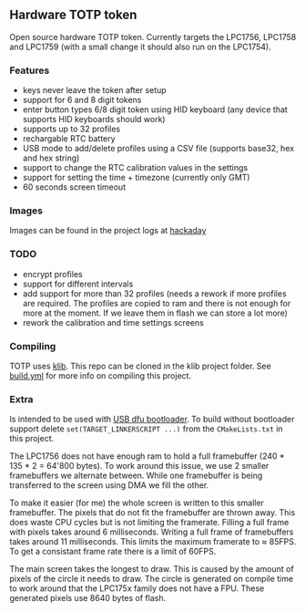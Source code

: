 ## Hardware TOTP token
Open source hardware TOTP token. Currently targets the LPC1756, LPC1758 and LPC1759 (with a small change it should also run on the LPC1754). 

### Features
* keys never leave the token after setup
* support for 6 and 8 digit tokens
* enter button types 6/8 digit token using HID keyboard (any device that supports HID keyboards should work)
* supports up to 32 profiles
* rechargable RTC battery
* USB mode to add/delete profiles using a CSV file (supports base32, hex and hex string)
* support to change the RTC calibration values in the settings
* support for setting the time + timezone (currently only GMT)
* 60 seconds screen timeout

### Images
Images can be found in the project logs at [hackaday](https://hackaday.io/project/194867-hardware-2fa-totp-authenticator)

### TODO
* encrypt profiles
* support for different intervals
* add support for more than 32 profiles (needs a rework if more profiles are required. The profiles are copied to ram and there is not enough for more at the moment. If we leave them in flash we can store a lot more)
* rework the calibration and time settings screens

### Compiling
TOTP uses [klib](https://github.com/itzandroidtab/klib). This repo can be cloned in the klib project folder. See [build.yml](./.github/workflows/build.yml) for more info on compiling this project.

### Extra
Is intended to be used with [USB dfu bootloader](https://github.com/itzandroidtab/dfu_bootloader). To build without bootloader support delete `set(TARGET_LINKERSCRIPT ...)` from the `CMakeLists.txt` in this project.

The LPC1756 does not have enough ram to hold a full framebuffer (240 * 135 * 2 = 64'800 bytes). To work around this issue, we use 2 smaller framebuffers we alternate between. While one framebuffer is being transferred to the screen using DMA we fill the other.

To make it easier (for me) the whole screen is written to this smaller framebuffer. The pixels that do not fit the framebuffer are thrown away. This does waste CPU cycles but is not limiting the framerate. Filling a full frame with pixels takes around 6 milliseconds. Writing a full frame of framebuffers takes around 11 milliseconds. This limits the maximum framerate to ≈ 85FPS. To get a consistant frame rate there is a limit of 60FPS.

The main screen takes the longest to draw. This is caused by the amount of pixels of the circle it needs to draw. The circle is generated on compile time to work around that the LPC175x family does not have a FPU. These generated pixels use 8640 bytes of flash.
